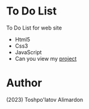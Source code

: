 # To Do List
To Do List for web site

- Html5
- Css3 
- JavaScript
- Can you view my [project](https://toshpulatovalimardon.github.io/To_Do_List/)

# Author 
(2023) Toshpo'latov Alimardon
